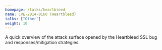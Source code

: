 ```yaml
---
homepage: /talks/heartbleed
name: CVE-2014-0160 (Heartbleed)
talks: ["Other"]
weight: 10
---
```


A quick overview of the attack surface opened by the Heartbleed SSL bug and
responses/mitigation strategies.
